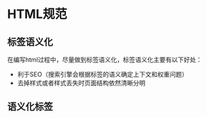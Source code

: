 # HTML规范

## 标签语义化
在编写html过程中，尽量做到标签语义化，标签语义化主要有以下好处：
* 利于SEO（搜索引擎会根据标签的语义确定上下文和权重问题）
* 去掉样式或者样式丢失时页面结构依然清晰分明

## 语义化标签
